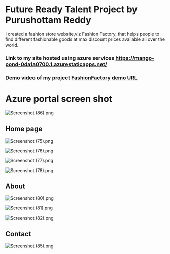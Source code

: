 # **Future Ready Talent Project by Purushottam Reddy**

I created a fashion store website,viz Fashion Factory, that helps people to find different fashionable goods at max discount prices available all over the world.

### Link to my site hosted using azure services https://mango-pond-0da1a0700.1.azurestaticapps.net/

### Demo video of my project [FashionFactory demo URL](https://amritauniv-my.sharepoint.com/:f:/g/personal/amenu4cse20120_am_students_amrita_edu/EogXRgByUANPkDy-NE2TDvsB-Yf5K8IBdpSD0C7yxYiZYA?e=X21eiZ)
# Azure portal screen shot

![Screenshot (86).png](https://github.com/purush34/FRT/blob/547c453883fa31e977bd5fee628d03aee9a39394/assets/ScreenShots/Az%20service/Screenshot%20(86).png)

## Home page

![Screenshot (75).png](https://raw.githubusercontent.com/purush34/FRT/main/assets/ScreenShots/Home/Screenshot%20(75).png)

![Screenshot (76).png](https://github.com/purush34/FRT/blob/547c453883fa31e977bd5fee628d03aee9a39394/assets/ScreenShots/Home/Screenshot%20(76).png)

![Screenshot (77).png](https://github.com/purush34/FRT/blob/547c453883fa31e977bd5fee628d03aee9a39394/assets/ScreenShots/Home/Screenshot%20(77).png)

![Screenshot (78).png](https://github.com/purush34/FRT/blob/547c453883fa31e977bd5fee628d03aee9a39394/assets/ScreenShots/Home/Screenshot%20(79).png)


## About

![Screenshot (80).png](https://github.com/purush34/FRT/blob/547c453883fa31e977bd5fee628d03aee9a39394/assets/ScreenShots/About/Screenshot%20(80).png)

![Screenshot (81).png](https://github.com/purush34/FRT/blob/547c453883fa31e977bd5fee628d03aee9a39394/assets/ScreenShots/About/Screenshot%20(81).png)

![Screenshot (82).png](https://github.com/purush34/FRT/blob/547c453883fa31e977bd5fee628d03aee9a39394/assets/ScreenShots/About/Screenshot%20(82).png)

## Contact

![Screenshot (85).png](https://github.com/purush34/FRT/blob/547c453883fa31e977bd5fee628d03aee9a39394/assets/ScreenShots/contact/Screenshot%20(85).png)
